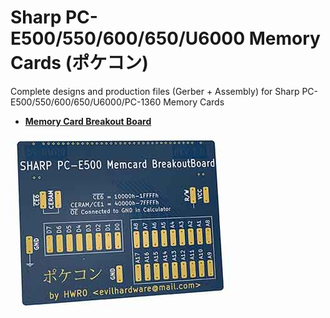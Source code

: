 # Sharp PC-E500/550/600/650/U6000 Memory Cards (ポケコン)
Complete designs and production files (Gerber + Assembly) for Sharp PC-E500/550/600/650/U6000/PC-1360 Memory Cards

<a href="https://github.com/hwreverse/e500memcards/tree/main/MCBreakoutBoard"><b>
- Memory Card Breakout Board

![Breakout Board](img/E500MCBB.jpg)

  </b></a>
